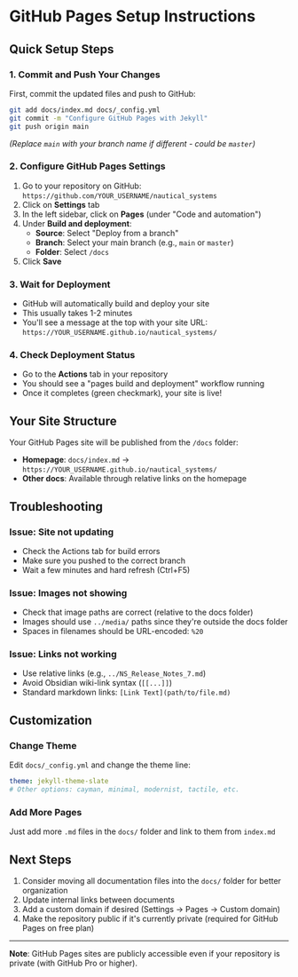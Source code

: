 # GitHub Pages Setup Instructions

## Quick Setup Steps

### 1. Commit and Push Your Changes
First, commit the updated files and push to GitHub:

```bash
git add docs/index.md docs/_config.yml
git commit -m "Configure GitHub Pages with Jekyll"
git push origin main
```

*(Replace `main` with your branch name if different - could be `master`)*

### 2. Configure GitHub Pages Settings

1. Go to your repository on GitHub: `https://github.com/YOUR_USERNAME/nautical_systems`
2. Click on **Settings** tab
3. In the left sidebar, click on **Pages** (under "Code and automation")
4. Under **Build and deployment**:
   - **Source**: Select "Deploy from a branch"
   - **Branch**: Select your main branch (e.g., `main` or `master`)
   - **Folder**: Select `/docs` 
5. Click **Save**

### 3. Wait for Deployment

- GitHub will automatically build and deploy your site
- This usually takes 1-2 minutes
- You'll see a message at the top with your site URL: `https://YOUR_USERNAME.github.io/nautical_systems/`

### 4. Check Deployment Status

- Go to the **Actions** tab in your repository
- You should see a "pages build and deployment" workflow running
- Once it completes (green checkmark), your site is live!

## Your Site Structure

Your GitHub Pages site will be published from the `/docs` folder:

- **Homepage**: `docs/index.md` → `https://YOUR_USERNAME.github.io/nautical_systems/`
- **Other docs**: Available through relative links on the homepage

## Troubleshooting

### Issue: Site not updating
- Check the Actions tab for build errors
- Make sure you pushed to the correct branch
- Wait a few minutes and hard refresh (Ctrl+F5)

### Issue: Images not showing
- Check that image paths are correct (relative to the docs folder)
- Images should use `../media/` paths since they're outside the docs folder
- Spaces in filenames should be URL-encoded: `%20`

### Issue: Links not working
- Use relative links (e.g., `../NS_Release_Notes_7.md`)
- Avoid Obsidian wiki-link syntax (`[[...]]`)
- Standard markdown links: `[Link Text](path/to/file.md)`

## Customization

### Change Theme
Edit `docs/_config.yml` and change the theme line:
```yaml
theme: jekyll-theme-slate
# Other options: cayman, minimal, modernist, tactile, etc.
```

### Add More Pages
Just add more `.md` files in the `docs/` folder and link to them from `index.md`

## Next Steps

1. Consider moving all documentation files into the `docs/` folder for better organization
2. Update internal links between documents
3. Add a custom domain if desired (Settings → Pages → Custom domain)
4. Make the repository public if it's currently private (required for GitHub Pages on free plan)

---

**Note**: GitHub Pages sites are publicly accessible even if your repository is private (with GitHub Pro or higher).

